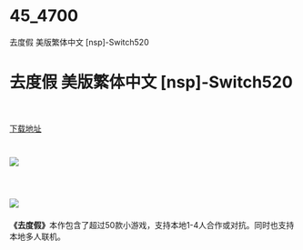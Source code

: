 # 45_4700
去度假 美版繁体中文 [nsp]-Switch520
# 去度假 美版繁体中文 [nsp]-Switch520
 <br/></br>
[下载地址](https://www.switch520.cc/article/4700 "下载地址")
<br/></br>

<p style="margin-top: 0px;margin-bottom: 0px;padding: 10px 0px"><span><strong><img src="https://s1.ax1x.com/2020/04/19/JKr3LR.md.jpg"></strong></span></p>
<p style="margin-top: 0px;margin-bottom: 0px;padding: 10px 0px"><span><strong><br></strong></span></p>
<p style="margin-top: 0px;margin-bottom: 0px;padding: 10px 0px"><span><strong><img src="https://s1.ax1x.com/2020/04/19/JKrFMj.jpg"></strong></span></p>
<p style="margin-top: 0px;margin-bottom: 0px;padding: 10px 0px"><span><strong>《去度假》</strong>本作包含了超过50款小游戏，支持本地1-4人合作或对抗。同时也支持本地多人联机。</span></p>
